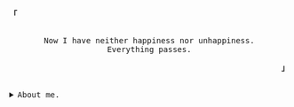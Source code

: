 <p align="left"><strong><samp><b>「</b></samp></strong></p><p align="center"><p align="center"><br><samp>Now I have neither happiness nor unhappiness.<br>Everything passes.</samp><br></p><p align="right"><strong><samp><b>」</b></samp></strong></p><br>

<details>
    <summary><samp>About me.</samp></summary>

#### GITHUB STAT :
    
  ![Revaldy-30 GitHub stats](https://github-readme-stats.vercel.app/api?username=revaldy-30&theme=tokyonight&show_icons=true)
  <br>
  [![Top Langs](https://github-readme-stats.vercel.app/api/top-langs/?username=revaldy-30&theme=tokyonight&layout=compact)](https://github.com/anuraghazra/github-readme-stats)  
    
#### LANGUAGE & TOOLS : 
  
<a href="#" ><img alt="linux" src="https://img.shields.io/badge/Ubuntu-E95420?style=for-the-badge&logo=ubuntu&logoColor=white"></a>
<a href="#" ><img alt="windows" src="https://img.shields.io/badge/Windows-0078D6?style=for-the-badge&logo=windows&logoColor=white"></a>
<a href="#" ><img alt="php" src="https://img.shields.io/badge/PHP-777BB4?style=for-the-badge&logo=php&logoColor=white"></a>
<a href="#" ><img alt="laravel" src="https://img.shields.io/badge/Laravel-FF2D20?style=for-the-badge&logo=laravel&logoColor=white"></a>
<a href="#" ><img alt="html" src="https://img.shields.io/badge/HTML5-E34F26?style=for-the-badge&logo=html5&logoColor=white"></a>
<a href="#" ><img alt="css" src="https://img.shields.io/badge/CSS3-1572B6?style=for-the-badge&logo=css3&logoColor=white"></a>
<a href="#" ><img alt="shell" src="https://img.shields.io/badge/Shell_Script-121011?style=for-the-badge&logo=gnu-bash&logoColor=white"></a>
<a href="#" ><img alt="bootstrap" src="https://img.shields.io/badge/Bootstrap-563D7C?style=for-the-badge&logo=bootstrap&logoColor=white"></a>
<a href="#" ><img alt="mysql" src="https://img.shields.io/badge/MySQL-00000F?style=for-the-badge&logo=mysql&logoColor=white"></a>
<a href="#" ><img alt="heroku" src="https://img.shields.io/badge/Heroku-430098?style=for-the-badge&logo=heroku&logoColor=white"></a>
  
#### CONTACT ME : 

<a href="https://www.instagram.com/rev4ldy/"><img src="https://img.shields.io/badge/Instagram-E4405F?style=for-the-badge&logo=instagram&logoColor=white"></a>
<a href="https://www.reddit.com/user/Revvvu"><img src="	https://img.shields.io/badge/Reddit-FF4500?style=for-the-badge&logo=reddit&logoColor=white"></a>
<a href="mailto: rejarevaldyf@gmail.com"><img src="https://img.shields.io/badge/Gmail-D14836?style=for-the-badge&logo=gmail&logoColor=white"></a>
<a href="https://steamcommunity.com/id/Rev99"><img src="https://img.shields.io/badge/Steam-000000?style=for-the-badge&logo=steam&logoColor=white"></a>
<a href="https://open.spotify.com/user/31p533jyznrma4uzlrqkif36wm2m"><img src="https://img.shields.io/badge/Spotify-1ED760?&style=for-the-badge&logo=spotify&logoColor=white"></a>
  
</details>
